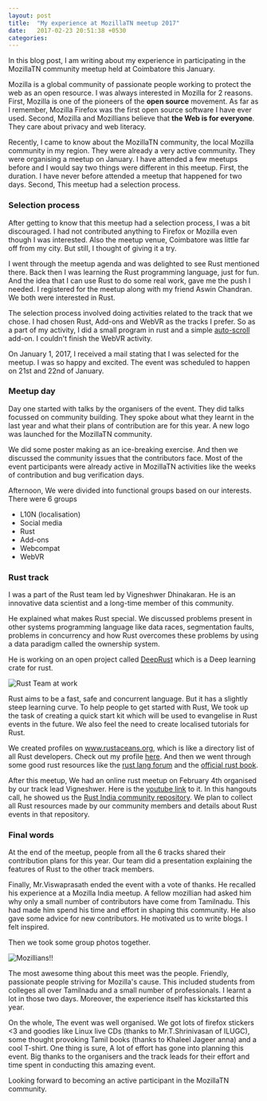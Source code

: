 ```yaml
---
layout: post
title:  "My experience at MozillaTN meetup 2017"
date:   2017-02-23 20:51:38 +0530
categories:
---
```


In this blog post, I am writing about my experience in participating in the MozillaTN community meetup held at Coimbatore this January.

Mozilla is a global community of passionate people working to protect the web as an open resource. I was always interested in Mozilla for 2 reasons. First, Mozilla is one of the pioneers of the **open source** movement. As far as I remember, Mozilla Firefox was the first open source software I have ever used. Second, Mozilla and Mozillians believe that **the Web is for everyone**. They care about privacy and web literacy.

Recently, I came to know about the MozillaTN community, the local Mozilla community in my region. They were already a very active community. They were organising a meetup on January. I have attended a few meetups before and I would say two things were different in this meetup. First, the duration. I have never before attended a meetup that happened for two days. Second, This meetup had a selection process.

### Selection process

After getting to know that this meetup had a selection process, I was a bit discouraged. I had not contributed anything to Firefox or Mozilla even though I was interested. Also the meetup venue, Coimbatore was little far off from my city. But still, I thought of giving it a try.

I went through the meetup agenda and was delighted to see Rust mentioned there. Back then I was learning the Rust programming language, just for fun. And the idea that I can use Rust to do some real work, gave me the push I needed. I registered for the meetup along with my friend Aswin Chandran. We both were interested in Rust.

The selection process involved doing activities related to the track that we chose. I had chosen Rust, Add-ons and WebVR as the tracks I prefer. So as a part of my activity, I did a small program in rust and a simple [auto-scroll](https://github.com/nifey/autoscroll_addon) add-on. I couldn't finish the WebVR activity.

On January 1, 2017, I received a mail stating that I was selected for the meetup. I was so happy and excited. The event was scheduled to happen on 21st and 22nd of January.

### Meetup day

Day one started with talks by the organisers of the event. They did talks focussed on community building. They spoke about what they learnt in the last year and what their plans of contribution are for this year. A new logo was launched for the MozillaTN community.

We did some poster making as an ice-breaking exercise. And then we discussed the community issues that the contributors face. Most of the event participants were already active in MozillaTN activities like the weeks of contribution and bug verification days.

Afternoon, We were divided into functional groups based on our interests. There were 6 groups
  * L10N (localisation)
  * Social media
  * Rust
  * Add-ons
  * Webcompat
  * WebVR

### Rust track

I was a part of the Rust team led by Vigneshwer Dhinakaran. He is an innovative data scientist and a long-time member of this community.

He explained what makes Rust special. We discussed problems present in other systems programming language like data races, segmentation faults, problems in concurrency and how Rust overcomes these problems by using a data paradigm called the ownership system.

He is working on an open project called [DeepRust](https://github.com/dvigneshwer/deeprust) which is a Deep learning crate for rust.

![Rust Team at work](../../../assets/rustteamatwork.jpg "Rust team at work")

Rust aims to be a fast, safe and concurrent language. But it has a slightly steep learning curve. To help people to get started with Rust, We took up the task of creating a quick start kit which will be used to evangelise in Rust events in the future. We also feel the need to create localised tutorials for Rust.

We created profiles on www.rustaceans.org, which is like a directory list of all Rust developers. Check out my profile [here](http://www.rustaceans.org/nifey). And then we went through some good rust resources like the [rust lang forum](https://users.rust-lang.org/) and the [official rust book](https://doc.rust-lang.org/stable/book/).

After this meetup, We had an online rust meetup on February 4th organised by our track lead Vigneshwer. Here is the [youtube link](https://www.youtube.com/watch?v=CfkA_ajGN5w&feature=youtu.be&a) to it. In this hangouts call, he showed us the [Rust India community repository](https://github.com/MozillaTN/Rust). We plan to collect all Rust resources made by our community members and details about Rust events in that repository.  

### Final words

At the end of the meetup, people from all the 6 tracks shared their contribution plans for this year.  Our team did a presentation explaining the features of Rust to the other track members.

Finally, Mr.Viswaprasath ended the event with a vote of thanks. He recalled his experience at a Mozilla India meetup. A fellow mozillian had asked him why only a small number of contributors have come from Tamilnadu. This had made him spend his time and effort in shaping this community. He also gave some advice for new contributors. He motivated us to write blogs. I felt inspired.

Then we took some group photos together.

![Mozillians!!](../../../assets/tnmozillians.jpg "Mozillians!!")

The most awesome thing about this meet was the people. Friendly, passionate people striving for Mozilla's cause. This included students from colleges all over Tamilnadu and a small number of professionals.
I learnt a lot in those two days. Moreover, the experience itself has kickstarted this year.

On the whole, The event was well organised. We got lots of firefox stickers <3 and goodies like Linux live CDs (thanks to Mr.T.Shrinivasan of ILUGC), some thought provoking Tamil books (thanks to Khaleel Jageer anna) and a cool T-shirt. One thing is sure, A lot of effort has gone into planning this event. Big thanks to the organisers and the track leads for their effort and time spent in conducting this amazing event.

Looking forward to becoming an active participant in the MozillaTN community.    
